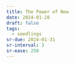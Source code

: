 ```yaml
---
title: The Power of Now
date: 2024-01-28
draft: false
tags:
  - seedlings
sr-due: 2024-01-31
sr-interval: 3
sr-ease: 250
---
```


